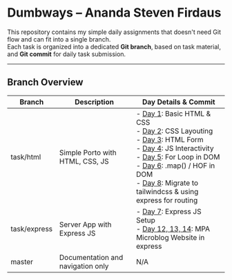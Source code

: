 # Dumbways – Ananda Steven Firdaus

This repository contains my simple daily assignments that doesn't need Git flow and can fit into a single branch.  
Each task is organized into a dedicated **Git branch**, based on task material, and **Git commit** for daily task submission.

---

## Branch Overview

| Branch       | Description                       | Day Details & Commit                                                                                                                                                                                                                                                                                                                                                                                                                                                                                                                                                                                                                                                                                                                                                                                                                                                                                                       |
| ------------ | --------------------------------- | -------------------------------------------------------------------------------------------------------------------------------------------------------------------------------------------------------------------------------------------------------------------------------------------------------------------------------------------------------------------------------------------------------------------------------------------------------------------------------------------------------------------------------------------------------------------------------------------------------------------------------------------------------------------------------------------------------------------------------------------------------------------------------------------------------------------------------------------------------------------------------------------------------------------------- |
| task/html    | Simple Porto with HTML, CSS, JS   | - [Day 1](https://github.com/freikugel0/dumbways_steven/tree/59668dddb579209bca3faf99dff20c318b5b5dd6): Basic HTML & CSS<br>- [Day 2](https://github.com/freikugel0/dumbways_steven/tree/59668dddb579209bca3faf99dff20c318b5b5dd6): CSS Layouting<br>- [Day 3](https://github.com/freikugel0/dumbways_steven/tree/b6aee6fc7fd7d199512059b330d9b4aa84d196df): HTML Form<br>- [Day 4](https://github.com/freikugel0/dumbways_steven/tree/414fdc5512ab2b91659945770d0e330f59703043): JS Interactivity<br>- [Day 5](https://github.com/freikugel0/dumbways_steven/tree/c1e52ea5c2eef13612bfc74e4f6e32ad7790806e): For Loop in DOM<br>- [Day 6](https://github.com/freikugel0/dumbways_steven/tree/867c18e484ab142ce809e9ae7c067a1c36671164): .map() / HOF in DOM<br>- [Day 8](https://github.com/freikugel0/dumbways_steven/tree/8f61d0cb34f087466ff9dcb95affc6e0141797f7): Migrate to tailwindcss & using express for routing |
| task/express | Server App with Express JS        | - [Day 7](https://github.com/freikugel0/dumbways_steven/tree/e6afb566dbba742f4390c9a845310a13f6da546c): Express JS Setup<br>- [Day 12, 13, 14](https://github.com/freikugel0/dumbways_steven/tree/e836120154b9b289ce692273d40fcbb4ca3d15d6): MPA Microblog Website in express                                                                                                                                                                                                                                                                                                                                                                                                                                                                                                                                                                                                                                              |
| master       | Documentation and navigation only | N/A                                                                                                                                                                                                                                                                                                                                                                                                                                                                                                                                                                                                                                                                                                                                                                                                                                                                                                                        |
